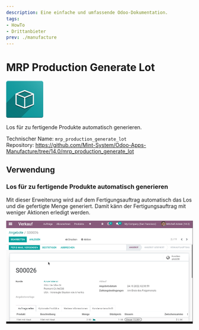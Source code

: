 ```yaml
---
description: Eine einfache und umfassende Odoo-Dokumentation.
tags:
- HowTo
- Drittanbieter
prev: ./manufacture
---
```

# MRP Production Generate Lot
![icon_oms_box](assets/icon_oms_box.png)

Los für zu fertigende Produkte automatisch generieren.

Technischer Name: `mrp_production_generate_lot`\
Repository: <https://github.com/Mint-System/Odoo-Apps-Manufacture/tree/14.0/mrp_production_generate_lot>

## Verwendung

### Los für zu fertigende Produkte automatisch generieren

Mit dieser Erweiterung wird auf dem Fertigungsauftrag automatisch das Los und die gefertigte Menge generiert. Damit känn der Fertigungsauftrag mit weniger Aktionen erledigt werden.

![MRP Production Generate Lot](assets/MRP%20Production%20Generate%20Lot.gif)